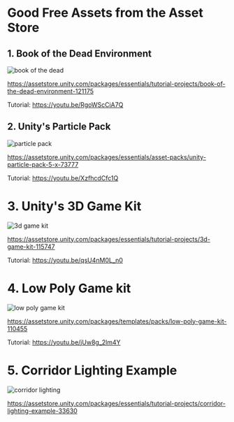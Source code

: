 # Good Free Assets from the Asset Store

## 1. Book of the Dead Environment

![book of the dead](https://user-images.githubusercontent.com/7401790/52665235-18c73480-2ed9-11e9-9534-d4289bfdd068.jpg)

https://assetstore.unity.com/packages/essentials/tutorial-projects/book-of-the-dead-environment-121175

Tutorial: https://youtu.be/RgoWScCiA7Q


## 2. Unity's Particle Pack

![particle pack](https://user-images.githubusercontent.com/7401790/52665470-a7d44c80-2ed9-11e9-8269-4b6ee66214ea.jpg)

https://assetstore.unity.com/packages/essentials/asset-packs/unity-particle-pack-5-x-73777

Tutorial: https://youtu.be/XzfhcdCfc1Q


# 3. Unity's 3D Game Kit

![3d game kit](https://user-images.githubusercontent.com/7401790/52665545-e0742600-2ed9-11e9-8a44-ccbb17450535.jpg)

https://assetstore.unity.com/packages/essentials/tutorial-projects/3d-game-kit-115747

Tutorial: https://youtu.be/qsU4nM0L_n0


# 4. Low Poly Game kit

![low poly game kit](https://user-images.githubusercontent.com/7401790/52665640-0ef20100-2eda-11e9-8312-7b8f04313b18.jpg)

https://assetstore.unity.com/packages/templates/packs/low-poly-game-kit-110455

Tutorial: https://youtu.be/jUw8g_2lm4Y


# 5. Corridor Lighting Example

![corridor lighting](https://user-images.githubusercontent.com/7401790/52665717-32b54700-2eda-11e9-846a-c0cafc8a2231.jpg)

https://assetstore.unity.com/packages/essentials/tutorial-projects/corridor-lighting-example-33630
